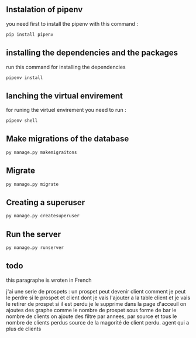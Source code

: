 
## Instalation of pipenv 
you need first to install the pipenv with this command : 
```markdown
pip install pipenv

```

## installing the dependencies and the packages
run this command for installing the dependencies 
```bash
pipenv install
```

## lanching the virtual envirement 
for runing the virtuel envirement you need to run : 

```bash 
pipenv shell 

```

## Make migrations of the database 

```bash
py manage.py makemigraitons
```

## Migrate

```bash
py manage.py migrate
```

## Creating a superuser
```bash
py manage.py createsuperuser
```



## Run the server 
```bash
py manage.py runserver
```

## todo 
this paragraphe is wroten in French

j'ai une serie de prospets :
un prospet peut devenir client comment je peut le perdre 
si le prospet et client dont je vais l'ajouter a la table client et je vais le retirer de prospet
si il est perdu je le supprime 
dans la page d'acceuil on ajoutes des graphe comme le nombre de prospet sous forme de bar 
le nombre de clients on ajoute des filtre par annees, par source et tous 
le nombre de clients perdus source de la magorité de client perdu.
agent qui a plus de clients